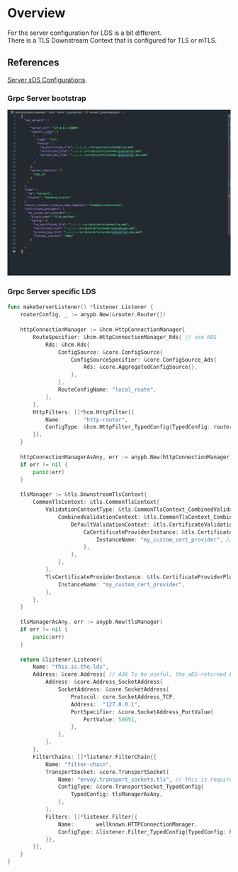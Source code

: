 # Overview
For the server configuration for LDS is a bit different.  
There is a TLS Downstream Context that is configured for TLS or mTLS.  

## References
[Server xDS Configurations](https://github.com/grpc/proposal/blob/master/A36-xds-for-servers.md).  

### Grpc Server bootstrap
![grpc server bootstrap](/cmd/greet/xds/LEARNING_README/LDS_README/server_bootstrap.png "server bootstrap")

### Grpc Server specific LDS 
```go
func makeServerListener() *listener.Listener {
	routerConfig, _ := anypb.New(&router.Router{})

	httpConnectionManager := &hcm.HttpConnectionManager{
		RouteSpecifier: &hcm.HttpConnectionManager_Rds{ // use RDS
			Rds: &hcm.Rds{
				ConfigSource: &core.ConfigSource{
					ConfigSourceSpecifier: &core.ConfigSource_Ads{
						Ads: &core.AggregatedConfigSource{},
					},
				},
				RouteConfigName: "local_route",
			},
		},
		HttpFilters: []*hcm.HttpFilter{{
			Name:       "http-router",
			ConfigType: &hcm.HttpFilter_TypedConfig{TypedConfig: routerConfig},
		}},
	}

	httpConnectionManagerAsAny, err := anypb.New(httpConnectionManager)
	if err != nil {
		panic(err)
	}

	tlsManager := &tls.DownstreamTlsContext{
		CommonTlsContext: &tls.CommonTlsContext{
			ValidationContextType: &tls.CommonTlsContext_CombinedValidationContext{
				CombinedValidationContext: &tls.CommonTlsContext_CombinedCertificateValidationContext{
					DefaultValidationContext: &tls.CertificateValidationContext{
						CaCertificateProviderInstance: &tls.CertificateProviderPluginInstance{
							InstanceName: "my_custom_cert_provider", // must match what is in the bootstrap json
						},
					},
				},
			},
			TlsCertificateProviderInstance: &tls.CertificateProviderPluginInstance{
				InstanceName: "my_custom_cert_provider",
			},
		},
	}

	tlsManagerAsAny, err := anypb.New(tlsManager)
	if err != nil {
		panic(err)
	}

	return &listener.Listener{
		Name: "this.is.the.lds",
		Address: &core.Address{ // A36 To be useful, the xDS-returned Listener must have an address that matches the listening address provided.
			Address: &core.Address_SocketAddress{
				SocketAddress: &core.SocketAddress{
					Protocol: core.SocketAddress_TCP,
					Address:  "127.0.0.1",
					PortSpecifier: &core.SocketAddress_PortValue{
						PortValue: 50051,
					},
				},
			},
		},
		FilterChains: []*listener.FilterChain{{
			Name: "filter-chain",
			TransportSocket: &core.TransportSocket{
				Name: "envoy.transport_sockets.tls", // this is required, A29: if a transport_socket name is not envoy.transport_sockets.tls i.e. something we don't recognize, gRPC will NACK an LDS update
				ConfigType: &core.TransportSocket_TypedConfig{
					TypedConfig: tlsManagerAsAny,
				},
			},
			Filters: []*listener.Filter{{
				Name:       wellknown.HTTPConnectionManager,
				ConfigType: &listener.Filter_TypedConfig{TypedConfig: httpConnectionManagerAsAny},
			}},
		}},
	}
}
```
